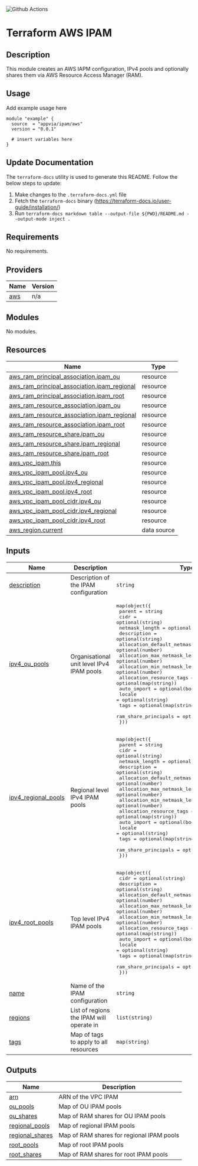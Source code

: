 ![Github Actions](../../actions/workflows/terraform.yml/badge.svg)

# Terraform AWS IPAM

## Description

This module creates an AWS IAPM configuration, IPv4 pools and optionally shares them via AWS Resource Access Manager (RAM).

## Usage

Add example usage here

```hcl
module "example" {
  source  = "appvia/ipam/aws"
  version = "0.0.1"

  # insert variables here
}
```

## Update Documentation

The `terraform-docs` utility is used to generate this README. Follow the below steps to update:

1. Make changes to the `.terraform-docs.yml` file
2. Fetch the `terraform-docs` binary (https://terraform-docs.io/user-guide/installation/)
3. Run `terraform-docs markdown table --output-file ${PWD}/README.md --output-mode inject .`

<!-- BEGIN_TF_DOCS -->
## Requirements

No requirements.

## Providers

| Name | Version |
|------|---------|
| <a name="provider_aws"></a> [aws](#provider\_aws) | n/a |

## Modules

No modules.

## Resources

| Name | Type |
|------|------|
| [aws_ram_principal_association.ipam_ou](https://registry.terraform.io/providers/hashicorp/aws/latest/docs/resources/ram_principal_association) | resource |
| [aws_ram_principal_association.ipam_regional](https://registry.terraform.io/providers/hashicorp/aws/latest/docs/resources/ram_principal_association) | resource |
| [aws_ram_principal_association.ipam_root](https://registry.terraform.io/providers/hashicorp/aws/latest/docs/resources/ram_principal_association) | resource |
| [aws_ram_resource_association.ipam_ou](https://registry.terraform.io/providers/hashicorp/aws/latest/docs/resources/ram_resource_association) | resource |
| [aws_ram_resource_association.ipam_regional](https://registry.terraform.io/providers/hashicorp/aws/latest/docs/resources/ram_resource_association) | resource |
| [aws_ram_resource_association.ipam_root](https://registry.terraform.io/providers/hashicorp/aws/latest/docs/resources/ram_resource_association) | resource |
| [aws_ram_resource_share.ipam_ou](https://registry.terraform.io/providers/hashicorp/aws/latest/docs/resources/ram_resource_share) | resource |
| [aws_ram_resource_share.ipam_regional](https://registry.terraform.io/providers/hashicorp/aws/latest/docs/resources/ram_resource_share) | resource |
| [aws_ram_resource_share.ipam_root](https://registry.terraform.io/providers/hashicorp/aws/latest/docs/resources/ram_resource_share) | resource |
| [aws_vpc_ipam.this](https://registry.terraform.io/providers/hashicorp/aws/latest/docs/resources/vpc_ipam) | resource |
| [aws_vpc_ipam_pool.ipv4_ou](https://registry.terraform.io/providers/hashicorp/aws/latest/docs/resources/vpc_ipam_pool) | resource |
| [aws_vpc_ipam_pool.ipv4_regional](https://registry.terraform.io/providers/hashicorp/aws/latest/docs/resources/vpc_ipam_pool) | resource |
| [aws_vpc_ipam_pool.ipv4_root](https://registry.terraform.io/providers/hashicorp/aws/latest/docs/resources/vpc_ipam_pool) | resource |
| [aws_vpc_ipam_pool_cidr.ipv4_ou](https://registry.terraform.io/providers/hashicorp/aws/latest/docs/resources/vpc_ipam_pool_cidr) | resource |
| [aws_vpc_ipam_pool_cidr.ipv4_regional](https://registry.terraform.io/providers/hashicorp/aws/latest/docs/resources/vpc_ipam_pool_cidr) | resource |
| [aws_vpc_ipam_pool_cidr.ipv4_root](https://registry.terraform.io/providers/hashicorp/aws/latest/docs/resources/vpc_ipam_pool_cidr) | resource |
| [aws_region.current](https://registry.terraform.io/providers/hashicorp/aws/latest/docs/data-sources/region) | data source |

## Inputs

| Name | Description | Type | Default | Required |
|------|-------------|------|---------|:--------:|
| <a name="input_description"></a> [description](#input\_description) | Description of the IPAM configuration | `string` | `null` | no |
| <a name="input_ipv4_ou_pools"></a> [ipv4\_ou\_pools](#input\_ipv4\_ou\_pools) | Organisational unit level IPv4 IPAM pools | <pre>map(object({<br>    parent                            = string<br>    cidr                              = optional(string)<br>    netmask_length                    = optional(number)<br>    description                       = optional(string)<br>    allocation_default_netmask_length = optional(number)<br>    allocation_max_netmask_length     = optional(number)<br>    allocation_min_netmask_length     = optional(number)<br>    allocation_resource_tags          = optional(map(string))<br>    auto_import                       = optional(bool, true)<br>    locale                            = optional(string)<br>    tags                              = optional(map(string), {})<br>    ram_share_principals              = optional(list(string), [])<br>  }))</pre> | `{}` | no |
| <a name="input_ipv4_regional_pools"></a> [ipv4\_regional\_pools](#input\_ipv4\_regional\_pools) | Regional level IPv4 IPAM pools | <pre>map(object({<br>    parent                            = string<br>    cidr                              = optional(string)<br>    netmask_length                    = optional(number)<br>    description                       = optional(string)<br>    allocation_default_netmask_length = optional(number)<br>    allocation_max_netmask_length     = optional(number)<br>    allocation_min_netmask_length     = optional(number)<br>    allocation_resource_tags          = optional(map(string))<br>    auto_import                       = optional(bool, true)<br>    locale                            = optional(string)<br>    tags                              = optional(map(string), {})<br>    ram_share_principals              = optional(list(string), [])<br>  }))</pre> | `{}` | no |
| <a name="input_ipv4_root_pools"></a> [ipv4\_root\_pools](#input\_ipv4\_root\_pools) | Top level IPv4 IPAM pools | <pre>map(object({<br>    cidr                              = optional(string)<br>    description                       = optional(string)<br>    allocation_default_netmask_length = optional(number)<br>    allocation_max_netmask_length     = optional(number)<br>    allocation_min_netmask_length     = optional(number)<br>    allocation_resource_tags          = optional(map(string))<br>    auto_import                       = optional(bool, true)<br>    locale                            = optional(string)<br>    tags                              = optional(map(string), {})<br>    ram_share_principals              = optional(list(string), [])<br>  }))</pre> | `{}` | no |
| <a name="input_name"></a> [name](#input\_name) | Name of the IPAM configuration | `string` | `null` | no |
| <a name="input_regions"></a> [regions](#input\_regions) | List of regions the IPAM will operate in | `list(string)` | `null` | no |
| <a name="input_tags"></a> [tags](#input\_tags) | Map of tags to apply to all resources | `map(string)` | `{}` | no |

## Outputs

| Name | Description |
|------|-------------|
| <a name="output_arn"></a> [arn](#output\_arn) | ARN of the VPC IPAM |
| <a name="output_ou_pools"></a> [ou\_pools](#output\_ou\_pools) | Map of OU IPAM pools |
| <a name="output_ou_shares"></a> [ou\_shares](#output\_ou\_shares) | Map of RAM shares for OU IPAM pools |
| <a name="output_regional_pools"></a> [regional\_pools](#output\_regional\_pools) | Map of regional IPAM pools |
| <a name="output_regional_shares"></a> [regional\_shares](#output\_regional\_shares) | Map of RAM shares for regional IPAM pools |
| <a name="output_root_pools"></a> [root\_pools](#output\_root\_pools) | Map of root IPAM pools |
| <a name="output_root_shares"></a> [root\_shares](#output\_root\_shares) | Map of RAM shares for root IPAM pools |
<!-- END_TF_DOCS -->
